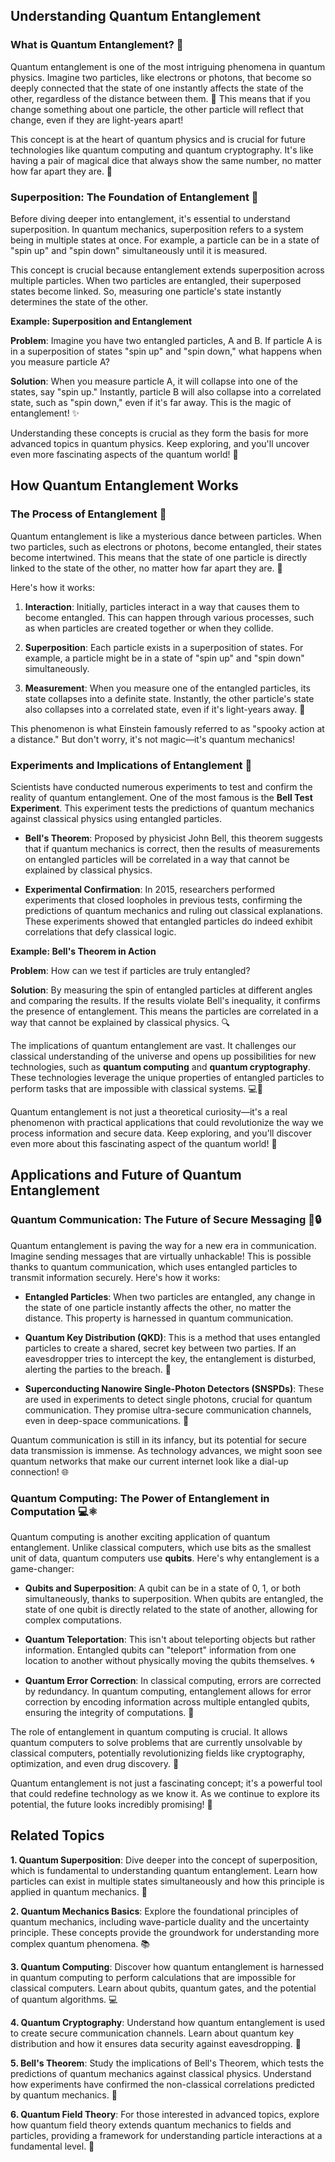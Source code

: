 ## Understanding Quantum Entanglement

### What is Quantum Entanglement? 🤔

Quantum entanglement is one of the most intriguing phenomena in quantum physics. Imagine two particles, like electrons or photons, that become so deeply connected that the state of one instantly affects the state of the other, regardless of the distance between them. 🌌 This means that if you change something about one particle, the other particle will reflect that change, even if they are light-years apart! 

This concept is at the heart of quantum physics and is crucial for future technologies like quantum computing and quantum cryptography. It's like having a pair of magical dice that always show the same number, no matter how far apart they are. 🎲

### Superposition: The Foundation of Entanglement 🔄

Before diving deeper into entanglement, it's essential to understand superposition. In quantum mechanics, superposition refers to a system being in multiple states at once. For example, a particle can be in a state of "spin up" and "spin down" simultaneously until it is measured. 

This concept is crucial because entanglement extends superposition across multiple particles. When two particles are entangled, their superposed states become linked. So, measuring one particle's state instantly determines the state of the other.

<div class="example-box" style="clear: both;">

**Example: Superposition and Entanglement**

**Problem**: Imagine you have two entangled particles, A and B. If particle A is in a superposition of states "spin up" and "spin down," what happens when you measure particle A?

**Solution**: When you measure particle A, it will collapse into one of the states, say "spin up." Instantly, particle B will also collapse into a correlated state, such as "spin down," even if it's far away. This is the magic of entanglement! ✨

</div>

Understanding these concepts is crucial as they form the basis for more advanced topics in quantum physics. Keep exploring, and you'll uncover even more fascinating aspects of the quantum world! 🌟

## How Quantum Entanglement Works

### The Process of Entanglement 🔗

Quantum entanglement is like a mysterious dance between particles. When two particles, such as electrons or photons, become entangled, their states become intertwined. This means that the state of one particle is directly linked to the state of the other, no matter how far apart they are. 🌌

Here's how it works:

1. **Interaction**: Initially, particles interact in a way that causes them to become entangled. This can happen through various processes, such as when particles are created together or when they collide.

2. **Superposition**: Each particle exists in a superposition of states. For example, a particle might be in a state of "spin up" and "spin down" simultaneously.

3. **Measurement**: When you measure one of the entangled particles, its state collapses into a definite state. Instantly, the other particle's state also collapses into a correlated state, even if it's light-years away. 🚀

This phenomenon is what Einstein famously referred to as "spooky action at a distance." But don't worry, it's not magic—it's quantum mechanics!

### Experiments and Implications of Entanglement 🔬

Scientists have conducted numerous experiments to test and confirm the reality of quantum entanglement. One of the most famous is the **Bell Test Experiment**. This experiment tests the predictions of quantum mechanics against classical physics using entangled particles.

- **Bell's Theorem**: Proposed by physicist John Bell, this theorem suggests that if quantum mechanics is correct, then the results of measurements on entangled particles will be correlated in a way that cannot be explained by classical physics.

- **Experimental Confirmation**: In 2015, researchers performed experiments that closed loopholes in previous tests, confirming the predictions of quantum mechanics and ruling out classical explanations. These experiments showed that entangled particles do indeed exhibit correlations that defy classical logic.

<div class="example-box" style="clear: both;">

**Example: Bell's Theorem in Action**

**Problem**: How can we test if particles are truly entangled?

**Solution**: By measuring the spin of entangled particles at different angles and comparing the results. If the results violate Bell's inequality, it confirms the presence of entanglement. This means the particles are correlated in a way that cannot be explained by classical physics. 🔍

</div>

The implications of quantum entanglement are vast. It challenges our classical understanding of the universe and opens up possibilities for new technologies, such as **quantum computing** and **quantum cryptography**. These technologies leverage the unique properties of entangled particles to perform tasks that are impossible with classical systems. 💻🔐

Quantum entanglement is not just a theoretical curiosity—it's a real phenomenon with practical applications that could revolutionize the way we process information and secure data. Keep exploring, and you'll discover even more about this fascinating aspect of the quantum world! 🌟

## Applications and Future of Quantum Entanglement

### Quantum Communication: The Future of Secure Messaging 📡🔒

Quantum entanglement is paving the way for a new era in communication. Imagine sending messages that are virtually unhackable! This is possible thanks to quantum communication, which uses entangled particles to transmit information securely. Here's how it works:

- **Entangled Particles**: When two particles are entangled, any change in the state of one particle instantly affects the other, no matter the distance. This property is harnessed in quantum communication.

- **Quantum Key Distribution (QKD)**: This is a method that uses entangled particles to create a shared, secret key between two parties. If an eavesdropper tries to intercept the key, the entanglement is disturbed, alerting the parties to the breach. 🔑

- **Superconducting Nanowire Single-Photon Detectors (SNSPDs)**: These are used in experiments to detect single photons, crucial for quantum communication. They promise ultra-secure communication channels, even in deep-space communications. 🚀

Quantum communication is still in its infancy, but its potential for secure data transmission is immense. As technology advances, we might soon see quantum networks that make our current internet look like a dial-up connection! 🌐

### Quantum Computing: The Power of Entanglement in Computation 💻⚛️

Quantum computing is another exciting application of quantum entanglement. Unlike classical computers, which use bits as the smallest unit of data, quantum computers use **qubits**. Here's why entanglement is a game-changer:

- **Qubits and Superposition**: A qubit can be in a state of 0, 1, or both simultaneously, thanks to superposition. When qubits are entangled, the state of one qubit is directly related to the state of another, allowing for complex computations.

- **Quantum Teleportation**: This isn't about teleporting objects but rather information. Entangled qubits can "teleport" information from one location to another without physically moving the qubits themselves. 🌀

- **Quantum Error Correction**: In classical computing, errors are corrected by redundancy. In quantum computing, entanglement allows for error correction by encoding information across multiple entangled qubits, ensuring the integrity of computations. 🔄

The role of entanglement in quantum computing is crucial. It allows quantum computers to solve problems that are currently unsolvable by classical computers, potentially revolutionizing fields like cryptography, optimization, and even drug discovery. 🌟

Quantum entanglement is not just a fascinating concept; it's a powerful tool that could redefine technology as we know it. As we continue to explore its potential, the future looks incredibly promising! 🚀

<div style="clear: both;">

## Related Topics

<div class="related-topics">

**1. Quantum Superposition**: Dive deeper into the concept of superposition, which is fundamental to understanding quantum entanglement. Learn how particles can exist in multiple states simultaneously and how this principle is applied in quantum mechanics. 🔄

**2. Quantum Mechanics Basics**: Explore the foundational principles of quantum mechanics, including wave-particle duality and the uncertainty principle. These concepts provide the groundwork for understanding more complex quantum phenomena. 📚

**3. Quantum Computing**: Discover how quantum entanglement is harnessed in quantum computing to perform calculations that are impossible for classical computers. Learn about qubits, quantum gates, and the potential of quantum algorithms. 💻

**4. Quantum Cryptography**: Understand how quantum entanglement is used to create secure communication channels. Learn about quantum key distribution and how it ensures data security against eavesdropping. 🔐

**5. Bell's Theorem**: Study the implications of Bell's Theorem, which tests the predictions of quantum mechanics against classical physics. Understand how experiments have confirmed the non-classical correlations predicted by quantum mechanics. 🔬

**6. Quantum Field Theory**: For those interested in advanced topics, explore how quantum field theory extends quantum mechanics to fields and particles, providing a framework for understanding particle interactions at a fundamental level. 🌌

</div>

</div>